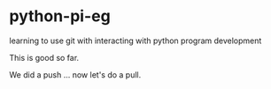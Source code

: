 # python-pi-eg
learning to use git with interacting with python program development

This is good so far. 

We did a push ... now let's do a pull. 

